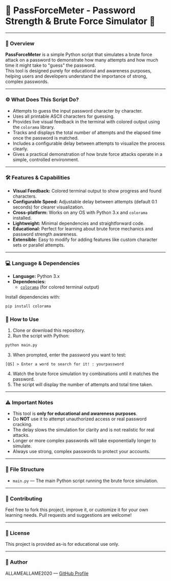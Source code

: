 # 🚀 PassForceMeter - Password Strength & Brute Force Simulator 🔐

---

### 📜 Overview

**PassForceMeter** is a simple Python script that simulates a brute force attack on a password to demonstrate how many attempts and how much time it might take to "guess" the password.  
This tool is designed purely for educational and awareness purposes, helping users and developers understand the importance of strong, complex passwords.

---

### ⚙️ What Does This Script Do?

- Attempts to guess the input password character by character.
- Uses all printable ASCII characters for guessing.
- Provides live visual feedback in the terminal with colored output using the `colorama` library.
- Tracks and displays the total number of attempts and the elapsed time once the password is matched.
- Includes a configurable delay between attempts to visualize the process clearly.
- Gives a practical demonstration of how brute force attacks operate in a simple, controlled environment.

---

### 🛠️ Features & Capabilities

- **Visual Feedback:** Colored terminal output to show progress and found characters.
- **Configurable Speed:** Adjustable delay between attempts (default 0.1 seconds) for clearer visualization.
- **Cross-platform:** Works on any OS with Python 3.x and `colorama` installed.
- **Lightweight:** Minimal dependencies and straightforward code.
- **Educational:** Perfect for learning about brute force mechanics and password strength awareness.
- **Extensible:** Easy to modify for adding features like custom character sets or parallel attempts.

---

### 💻 Language & Dependencies

- **Language:** Python 3.x  
- **Dependencies:**  
  - [`colorama`](https://pypi.org/project/colorama/) (for colored terminal output)

Install dependencies with:

```bash
pip install colorama
````



### 🚀 How to Use

1. Clone or download this repository.
2. Run the script with Python:

```bash
python main.py
```

3. When prompted, enter the password you want to test:

```
[QS] > Enter a word to search for it! : yourpassword
```

4. Watch the brute force simulation try combinations until it matches the password.
5. The script will display the number of attempts and total time taken.

---

### ⚠️ Important Notes

* This tool is **only for educational and awareness purposes**.
* Do **NOT** use it to attempt unauthorized access or real password cracking.
* The delay slows the simulation for clarity and is not realistic for real attacks.
* Longer or more complex passwords will take exponentially longer to simulate.
* Always use strong, complex passwords to protect your accounts.

---

### 📂 File Structure

* `main.py` — The main Python script running the brute force simulation.

---

### 🤝 Contributing

Feel free to fork this project, improve it, or customize it for your own learning needs. Pull requests and suggestions are welcome!

---

### 📝 License

This project is provided as-is for educational use only.

---

### 👤 Author

ALLAMEALLAME2020 — [GitHub Profile](https://github.com/ALLAMEALLAME2020)

```
```
